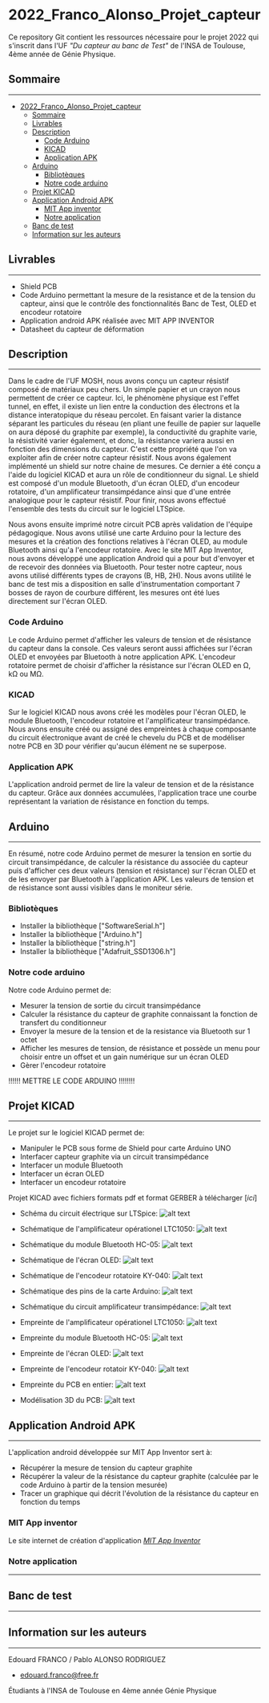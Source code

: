 # 2022_Franco_Alonso_Projet_capteur

Ce repository Git contient les ressources nécessaire pour le projet 2022 qui s'inscrit dans l'UF *"Du capteur au banc de Test"* de l'INSA de Toulouse, 4ème année de Génie Physique.

## Sommaire

---

- [2022_Franco_Alonso_Projet_capteur](#2022_franco_alonso_projet_capteur)
  - [Sommaire](#sommaire)
  - [Livrables](#livrables)
  - [Description](#description)
    - [Code Arduino](#code-arduino)
    - [KICAD](#kicad)
    - [Application APK](#application-apk)
  - [Arduino](#arduino)
    - [Bibliotèques](#bibliotèques)
    - [Notre code arduino](#notre-code-arduino)
  - [Projet KICAD](#projet-kicad)
  - [Application Android APK](#application-android-apk)
    - [MIT App inventor](#mit-app-inventor)
    - [Notre application](#notre-application)
  - [Banc de test](#banc-de-test)
  - [Information sur les auteurs](#information-sur-les-auteurs)

## Livrables

---

- Shield PCB
- Code Arduino permettant la mesure de la resistance et de la tension du capteur, ainsi que le contrôle des fonctionnalités Banc de Test, OLED et encodeur rotatoire
- Application android APK réalisée avec MIT APP INVENTOR
- Datasheet du capteur de déformation

## Description

---
Dans le cadre de l'UF MOSH, nous avons conçu un capteur résistif composé de matériaux peu chers. Un simple papier et un crayon nous permettent de créer ce capteur.
Ici, le phénomène physique est l'effet tunnel, en effet, il existe un lien entre la conduction des électrons et la distance interatopique du réseau percolet.
En faisant varier la distance séparant les particules du réseau (en pliant une feuille de papier sur laquelle on aura déposé du graphite par exemple), la conductivité du graphite varie, la résistivité varier également, et donc, la résistance variera aussi en fonction des dimensions du capteur. C'est cette propriété que l'on va exploiter afin de créer notre capteur résistif.
Nous avons également implémenté  un shield sur notre chaine de mesures. Ce dernier a été conçu a l'aide du logiciel KICAD et aura un rôle de conditionneur du signal. Le shield est composé d'un module Bluetooth, d'un écran OLED, d'un encodeur rotatoire,  d'un amplificateur transimpédance ainsi que d'une entrée analogique pour le capteur résistif.
Pour finir, nous avons effectué l'ensemble des tests du circuit sur le logiciel LTSpice.

Nous avons ensuite imprimé notre circuit PCB après validation de l'équipe pédagogique.
Nous avons utilisé une carte Arduino pour la lecture des mesures et la création des fonctions relatives à l'écran OLED, au module Bluetooth ainsi qu'a l'encodeur rotatoire.
Avec le site MIT App Inventor, nous avons développé une application Android qui a pour but d'envoyer et de recevoir des données via Bluetooth.
Pour tester notre capteur, nous avons utilisé différents types de crayons (B, HB, 2H). Nous avons utilité le banc de test mis a disposition en salle d'instrumentation comportant 7 bosses de rayon de courbure différent, les mesures ont été lues directement sur l'écran OLED.

### Code Arduino

Le code Arduino permet d'afficher les valeurs de tension et de résistance du capteur dans la console. Ces valeurs seront aussi affichées sur l'écran OLED et envoyées par Bluetooth à notre application APK.
L'encodeur rotatoire permet de choisir d'afficher la résistance sur l'écran OLED en Ω, kΩ ou MΩ.

### KICAD

Sur le logiciel KICAD nous avons créé les modèles pour l'écran OLED, le module Bluetooth, l'encodeur rotatoire et l'amplificateur transimpédance. Nous avons ensuite créé ou assigné des empreintes à chaque composante du circuit électronique avant de créé le chevelu du PCB et de modéliser notre PCB en 3D pour vérifier qu'aucun élément ne se superpose.

### Application APK

L'application android permet de lire la valeur de tension et de la résistance du capteur.
Grâce aux données accumulées, l'application trace une courbe représentant la variation de résistance en fonction du temps.

## Arduino

---
En résumé, notre code Arduino permet de mesurer la tension en sortie du circuit transimpédance, de calculer la résistance du associée du capteur puis d'afficher ces deux valeurs (tension et résistance) sur l'écran OLED et de les envoyer par Bluetooth à l'application APK.
Les valeurs de tension et de résistance sont aussi visibles dans le moniteur série.

### Bibliotèques

- Installer la bibliothèque ["SoftwareSerial.h"]
- Installer la bibliothèque ["Arduino.h"]
- Installer la bibliothèque ["string.h"]
- Installer la bibliothèque ["Adafruit_SSD1306.h"]


### Notre code arduino

Notre code Arduino permet de:

- Mesurer la tension de sortie du circuit transimpédance
- Calculer la résistance du capteur de graphite connaissant la fonction de transfert du conditionneur
- Envoyer la mesure de la tension et de la resistance via Bluetooth sur 1 octet
- Afficher les mesures de tension, de résistance et possède un menu pour choisir entre un offset et un gain numérique sur un écran OLED
- Gèrer l'encodeur rotatoire



!!!!!! METTRE LE CODE ARDUINO !!!!!!!!



## Projet KICAD

---
Le projet sur le logiciel KICAD permet de:

- Manipuler le PCB sous forme de Shield pour carte Arduino UNO
- Interfacer capteur graphite via un circuit transimpédance
- Interfacer un module Bluetooth
- Interfacer un écran OLED
- Interfacer un encodeur rotatoire

Projet KICAD avec fichiers formats pdf et format GERBER à télécharger [_ici_]


- Schéma du circuit électrique sur LTSpice:
![alt text](https://github.com/MOSH-Insa-Toulouse/2022_Franco_Alonso_Projet_capteur/blob/00df7a800f7fe16d923ac5965e24b1b7b5068f73/Images/LTSpice.PNG)


- Schématique de l'amplificateur opérationel LTC1050:
![alt text](https://github.com/MOSH-Insa-Toulouse/2022_Franco_Alonso_Projet_capteur/blob/c6a64df41f9162deea475fbd48119eca13fc34bf/Images/sch%C3%A9matique%20de%20l'amplificateur%20op%C3%A9rationel%20LTC1050.PNG)


- Schématique du module Bluetooth HC-05:
![alt text](https://github.com/MOSH-Insa-Toulouse/2022_Franco_Alonso_Projet_capteur/blob/c6a64df41f9162deea475fbd48119eca13fc34bf/Images/sch%C3%A9matique%20du%20module%20Bluetooth%20HC-05.PNG)


- Schématique de l'écran OLED:
![alt text](https://github.com/MOSH-Insa-Toulouse/2022_Franco_Alonso_Projet_capteur/blob/c6a64df41f9162deea475fbd48119eca13fc34bf/Images/sch%C3%A9matique%20de%20l'%C3%A9cran%20OLED_0.91.PNG)


- Schématique de l'encodeur rotatoire KY-040:
![alt text](https://github.com/MOSH-Insa-Toulouse/2022_Franco_Alonso_Projet_capteur/blob/c6a64df41f9162deea475fbd48119eca13fc34bf/Images/sch%C3%A9matique%20de%20l'encodeur%20rotatoire%20KY-040.PNG)


- Schématique des pins de la carte Arduino:
![alt text](https://github.com/MOSH-Insa-Toulouse/2022_Franco_Alonso_Projet_capteur/blob/c6a64df41f9162deea475fbd48119eca13fc34bf/Images/sch%C3%A9matique%20des%20pins%20de%20la%20carte%20arduino.PNG)


- Schématique du circuit amplificateur transimpédance:
![alt text](https://github.com/MOSH-Insa-Toulouse/2022_Franco_Alonso_Projet_capteur/blob/c6a64df41f9162deea475fbd48119eca13fc34bf/Images/sch%C3%A9matique%20du%20circuit%20amplificateur%20transimp%C3%A9dance.PNG)


- Empreinte de l'amplificateur opérationel LTC1050:
![alt text](https://github.com/MOSH-Insa-Toulouse/2022_Franco_Alonso_Projet_capteur/blob/c6a64df41f9162deea475fbd48119eca13fc34bf/Images/Empreinte%20de%20l'amplificateur%20op%C3%A9rationel%20LTC1050.PNG)


- Empreinte du module Bluetooth HC-05:
![alt text](https://github.com/MOSH-Insa-Toulouse/2022_Franco_Alonso_Projet_capteur/blob/c6a64df41f9162deea475fbd48119eca13fc34bf/Images/Empreinte%20du%20module%20Bluetooth%20HC-05.PNG)


- Empreinte de l'écran OLED:
![alt text](https://github.com/MOSH-Insa-Toulouse/2022_Franco_Alonso_Projet_capteur/blob/c6a64df41f9162deea475fbd48119eca13fc34bf/Images/Empreinte%20de%20l'%C3%A9cran%20OLED_0.91.PNG)


- Empreinte de l'encodeur rotatoir KY-040:
![alt text](https://github.com/MOSH-Insa-Toulouse/2022_Franco_Alonso_Projet_capteur/blob/7be68b19bb3e613d58d9b9c8b4e7bc60a2b68b1f/Images/Empreinte%20de%20l'encodeur%20rotatoire%20KY-040.PNG)


- Empreinte du PCB en entier:
![alt text](https://github.com/MOSH-Insa-Toulouse/2022_Franco_Alonso_Projet_capteur/blob/c6a64df41f9162deea475fbd48119eca13fc34bf/Images/Empreinte%20du%20PCB%20entier.PNG)


- Modélisation 3D du PCB:
![alt text](https://github.com/MOSH-Insa-Toulouse/2022_Franco_Alonso_Projet_capteur/blob/c6a64df41f9162deea475fbd48119eca13fc34bf/Images/Mod%C3%A9lisation%203D%20du%20PCB.PNG)





## Application Android APK

---
L'application android développée sur MIT App Inventor sert à:

- Récupérer la mesure de tension du capteur graphite
- Récupérer la valeur de la résistance du capteur graphite (calculée par le code Arduino à partir de la tension mesurée) 
- Tracer un graphique qui décrit l'évolution de la résistance du capteur en fonction du temps

### MIT App inventor

Le site internet de création d'application [_MIT App Inventor_](https://appinventor.mit.edu/)

### Notre application

---


## Banc de test

---


## Information sur les auteurs

---
Edouard FRANCO / Pablo ALONSO RODRIGUEZ

- edouard.franco@free.fr

Étudiants à l'INSA de Toulouse en 4ème année Génie Physique

